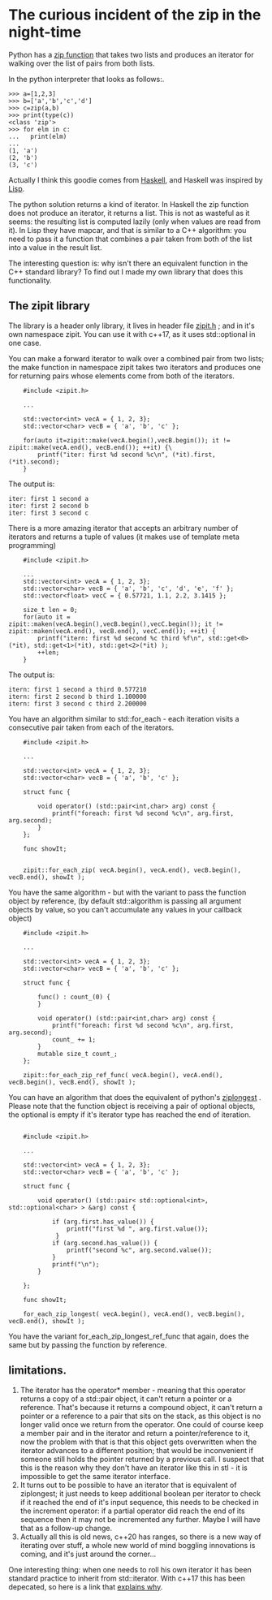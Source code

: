 
# The curious incident of the zip in the night-time

Python has a [zip function](https://www.w3schools.com/python/ref_func_zip.asp)  that takes two lists and produces an iterator for walking over the list of pairs from both lists.

In the python interpreter that looks as follows:. 

```
>>> a=[1,2,3]
>>> b=['a','b','c','d']
>>> c=zip(a,b)
>>> print(type(c))
<class 'zip'>
>>> for elm in c:
...   print(elm)
...
(1, 'a')
(2, 'b')
(3, 'c')
```

Actually I think this goodie comes from [Haskell](https://hoogle.haskell.org/?hoogle=zip),  and Haskell was inspired by [Lisp](https://jtra.cz/stuff/lisp/sclr/mapcar.html). 

The python solution returns a kind of iterator. In Haskell the zip function does not produce an iterator, it returns a list. This is not as wasteful as it seems: the resulting list is computed lazily (only when values are read from it). In Lisp they have mapcar, and that is similar to a C++ algorithm: you need to pass it a function that combines a pair taken from both of the list into a value in the result list.

The interesting question is: why isn't there an equivalent function in the C++ standard library? To find out I made my own library that does this functionality.

## The zipit library

The library is a header only library, it lives in header file [zipit.h](https://github.com/MoserMichael/zipit/blob/master/inc/zipit.h) ; and in it's own namespace zipit. You can use it with c++17, as it uses std::optional in one case.

You can make a forward iterator to walk over a combined pair from two lists; the make function in namespace zipit takes two iterators and produces one for returning pairs whose elements come from both of the iterators.

```
    #include <zipit.h>

    ...

    std::vector<int> vecA = { 1, 2, 3};
    std::vector<char> vecB = { 'a', 'b', 'c' };

    for(auto it=zipit::make(vecA.begin(),vecB.begin()); it != zipit::make(vecA.end(), vecB.end()); ++it) {\
        printf("iter: first %d second %c\n", (*it).first, (*it).second);
    }

```
The output is:
```
iter: first 1 second a
iter: first 2 second b
iter: first 3 second c
```

There is a more amazing iterator that accepts an arbitrary number of iterators and returns a tuple of values (it makes use of template meta programming)

```
    #include <zipit.h>

    ...
    std::vector<int> vecA = { 1, 2, 3};
    std::vector<char> vecB = { 'a', 'b', 'c', 'd', 'e', 'f' };
    std::vector<float> vecC = { 0.57721, 1.1, 2.2, 3.1415 };

    size_t len = 0;
    for(auto it = zipit::maken(vecA.begin(),vecB.begin(),vecC.begin()); it != zipit::maken(vecA.end(), vecB.end(), vecC.end()); ++it) {
        printf("itern: first %d second %c third %f\n", std::get<0>(*it), std::get<1>(*it), std::get<2>(*it) );
        ++len;
    }

```

The output is:

```
itern: first 1 second a third 0.577210
itern: first 2 second b third 1.100000
itern: first 3 second c third 2.200000
```



You have an algorithm similar to std::for_each - each iteration visits a consecutive pair taken from each of the iterators. 

```
    #include <zipit.h>

    ...

    std::vector<int> vecA = { 1, 2, 3};
    std::vector<char> vecB = { 'a', 'b', 'c' };

    struct func {

        void operator() (std::pair<int,char> arg) const {
            printf("foreach: first %d second %c\n", arg.first, arg.second);
        }
    };

    func showIt;


    zipit::for_each_zip( vecA.begin(), vecA.end(), vecB.begin(), vecB.end(), showIt );
```

You have the same algorithm - but with the variant to pass the function object by reference, (by default std::algorithm is passing all argument objects by value, so you can't accumulate any values in your callback object)

```
    #include <zipit.h>

    ...

    std::vector<int> vecA = { 1, 2, 3};
    std::vector<char> vecB = { 'a', 'b', 'c' };

    struct func {

        func() : count_(0) {
        }    

        void operator() (std::pair<int,char> arg) const {
            printf("foreach: first %d second %c\n", arg.first, arg.second);
            count_ += 1;
        }
        mutable size_t count_;
    };

    zipit::for_each_zip_ref_func( vecA.begin(), vecA.end(), vecB.begin(), vecB.end(), showIt );
```

You can have an algorithm that does the equivalent of python's [ziplongest](https://www.geeksforgeeks.org/python-itertools-zip_longest/) . Please note that the function object is receiving a pair of optional objects, the optional is empty if it's iterator type has reached the end of iteration.

```

    #include <zipit.h>

    ...

    std::vector<int> vecA = { 1, 2, 3};
    std::vector<char> vecB = { 'a', 'b', 'c' };

    struct func {

        void operator() (std::pair< std::optional<int>, std::optional<char> > &arg) const {

            if (arg.first.has_value()) {
                printf("first %d ", arg.first.value());
             }
            if (arg.second.has_value()) {
                printf("second %c", arg.second.value());
            }
            printf("\n");
        }

    };

    func showIt;

    for_each_zip_longest( vecA.begin(), vecA.end(), vecB.begin(), vecB.end(), showIt );

```

You have the variant for_each_zip_longest_ref_func that again, does the same but by passing the function by reference.


## limitations.

1. The iterator has the operator* member - meaning that this operator returns a copy of a std::pair object, it can't return a pointer or a reference. That's because it returns a compound object, it can't return a pointer or a reference to a pair that sits on the stack, as this object is no longer valid once we return from the operator. One could of course keep a member pair and in the iterator and return a pointer/reference to it, now the problem with that is that this object gets overwritten when the iterator advances to a different position; that would be inconvenient if someone still holds the pointer returned by a previous call. I suspect that this is the reason why they don't have an iterator like this in stl - it is impossible to get the same iterator interface.
2. It turns out to be possible to have an iterator that is equivalent of ziplongest; it just needs to keep additional boolean per iterator to check if it reached the end of it's input sequence, this needs to be checked in the increment operator: if a partial operator did reach the end of its sequence then it may not be incremented any further. Maybe I will have that as a follow-up change.
3. Actually all this is old news, c++20 has ranges, so there is a new way of iterating over stuff, a whole new world of mind boggling innovations is coming, and it's just around the corner...

One interesting thing: when one needs to roll his own iterator it has been standard practice to inherit from std::iterator. With c++17 this has been depecated, so here is a link that [explains why](https://www.fluentcpp.com/2018/05/08/std-iterator-deprecated/).


